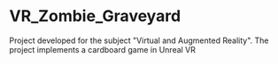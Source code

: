 # VR_Zombie_Graveyard
Project developed for the subject "Virtual and Augmented Reality". The project implements a cardboard game in Unreal VR
